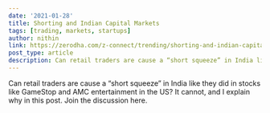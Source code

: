 ```yaml
---
date: '2021-01-28'
title: Shorting and Indian Capital Markets
tags: [trading, markets, startups]
author: nithin
link: https://zerodha.com/z-connect/trending/shorting-and-indian-capital-markets
post_type: article
description: Can retail traders are cause a “short squeeze” in India like they did in stocks like GameStop and AMC entertainment in the US? It cannot, and I explain why in this post. Join the discussion [here](https://tradingqna.com/t/shorting-stocks-and-the-indian-markets/101096).
---
```

Can retail traders are cause a “short squeeze” in India like they did in stocks like GameStop and AMC entertainment in the US? It cannot, and I explain why in this post. Join the discussion here.

